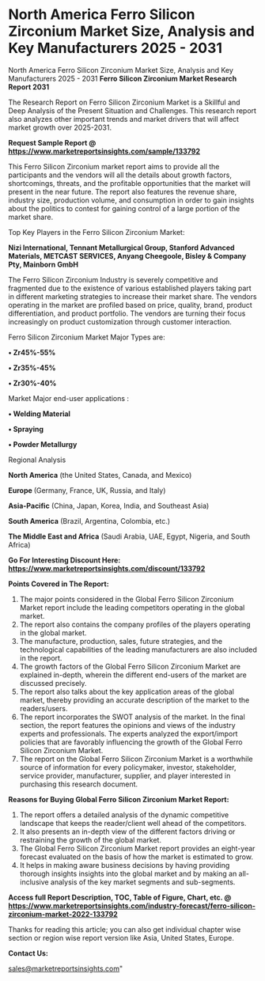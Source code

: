 # North America Ferro Silicon Zirconium Market Size, Analysis and Key Manufacturers 2025 - 2031
North America Ferro Silicon Zirconium Market Size, Analysis and Key Manufacturers 2025 - 2031
<strong>Ferro Silicon Zirconium Market Research Report 2031</strong>

The Research Report on Ferro Silicon Zirconium Market is a Skillful and Deep Analysis of the Present Situation and Challenges. This research report also analyzes other important trends and market drivers that will affect market growth over 2025-2031.

<strong>Request Sample Report @ <a href=https://www.marketreportsinsights.com/sample/133792>https://www.marketreportsinsights.com/sample/133792</a></strong>

This Ferro Silicon Zirconium market report aims to provide all the participants and the vendors will all the details about growth factors, shortcomings, threats, and the profitable opportunities that the market will present in the near future. The report also features the revenue share, industry size, production volume, and consumption in order to gain insights about the politics to contest for gaining control of a large portion of the market share.

Top Key Players in the Ferro Silicon Zirconium Market:

<strong>Nizi International, Tennant Metallurgical Group, Stanford Advanced Materials, METCAST SERVICES, Anyang Cheegoole, Bisley & Company Pty, Mainborn GmbH</strong>

The Ferro Silicon Zirconium Industry is severely competitive and fragmented due to the existence of various established players taking part in different marketing strategies to increase their market share. The vendors operating in the market are profiled based on price, quality, brand, product differentiation, and product portfolio. The vendors are turning their focus increasingly on product customization through customer interaction.

Ferro Silicon Zirconium Market Major Types are:

<strong>• Zr45%-55%

• Zr35%-45%

• Zr30%-40%</strong>

Market Major end-user applications :

<strong>• Welding Material

• Spraying

• Powder Metallurgy</strong>

Regional Analysis

</u><strong><b>North America</b></strong> (the United States, Canada, and Mexico)

<strong><b>Europe </b></strong>(Germany, France, UK, Russia, and Italy)

<strong><b>Asia-Pacific</b></strong> (China, Japan, Korea, India, and Southeast Asia)

<strong><b>South America</b></strong> (Brazil, Argentina, Colombia, etc.)

<strong><b>The Middle East and Africa</b></strong> (Saudi Arabia, UAE, Egypt, Nigeria, and South Africa)

<strong>Go For Interesting Discount Here: <a href=https://www.marketreportsinsights.com/discount/133792>https://www.marketreportsinsights.com/discount/133792</a></strong>

<strong>Points Covered in The Report:</strong>
<ol>
  <li>The major points considered in the Global Ferro Silicon Zirconium Market report include the leading competitors operating in the global market.</li>
  <li>The report also contains the company profiles of the players operating in the global market.</li>
  <li>The manufacture, production, sales, future strategies, and the technological capabilities of the leading manufacturers are also included in the report.</li>
  <li>The growth factors of the Global Ferro Silicon Zirconium Market are explained in-depth, wherein the different end-users of the market are discussed precisely.</li>
  <li>The report also talks about the key application areas of the global market, thereby providing an accurate description of the market to the readers/users.</li>
  <li>The report incorporates the SWOT analysis of the market. In the final section, the report features the opinions and views of the industry experts and professionals. The experts analyzed the export/import policies that are favorably influencing the growth of the Global Ferro Silicon Zirconium Market.</li>
  <li>The report on the Global Ferro Silicon Zirconium Market is a worthwhile source of information for every policymaker, investor, stakeholder, service provider, manufacturer, supplier, and player interested in purchasing this research document.</li>
</ol>
<strong>Reasons for Buying Global Ferro Silicon Zirconium Market Report:</strong>

<ol>
  <li>The report offers a detailed analysis of the dynamic competitive landscape that keeps the reader/client well ahead of the competitors.</li>
  <li>It also presents an in-depth view of the different factors driving or restraining the growth of the global market.</li>
  <li>The Global Ferro Silicon Zirconium Market report provides an eight-year forecast evaluated on the basis of how the market is estimated to grow.</li>
  <li>It helps in making aware business decisions by having providing thorough insights insights into the global market and by making an all-inclusive analysis of the key market segments and sub-segments.</li>
</ol>
<strong>Access full Report Description, TOC, Table of Figure, Chart, etc. @ <a href=https://www.marketreportsinsights.com/industry-forecast/ferro-silicon-zirconium-market-2022-133792>https://www.marketreportsinsights.com/industry-forecast/ferro-silicon-zirconium-market-2022-133792</a></strong>


Thanks for reading this article; you can also get individual chapter wise section or region wise report version like Asia, United States, Europe.

<strong>Contact Us:</strong>

sales@marketreportsinsights.com"
